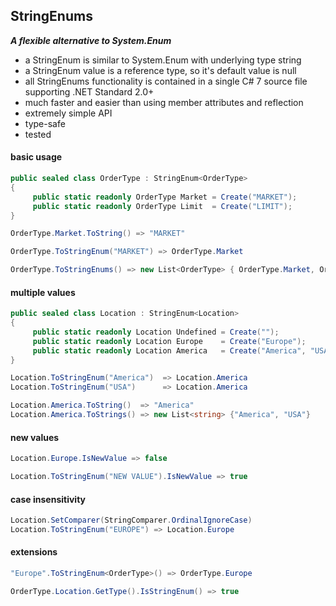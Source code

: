 ## StringEnums&nbsp;&nbsp;

***A flexible alternative to System.Enum***
- a StringEnum is similar to System.Enum with underlying type string
- a StringEnum value is a reference type, so it's default value is null
- all StringEnums functionality is contained in a single C# 7 source file supporting .NET Standard 2.0+
- much faster and easier than using member attributes and reflection
- extremely simple API
- type-safe
- tested

#### basic usage
```csharp
public sealed class OrderType : StringEnum<OrderType>
{
     public static readonly OrderType Market = Create("MARKET");
     public static readonly OrderType Limit  = Create("LIMIT");
}

OrderType.Market.ToString() => "MARKET"

OrderType.ToStringEnum("MARKET") => OrderType.Market

OrderType.ToStringEnums() => new List<OrderType> { OrderType.Market, OrderType.Limit }
```
#### multiple values
```csharp
public sealed class Location : StringEnum<Location>
{
     public static readonly Location Undefined = Create("");
     public static readonly Location Europe    = Create("Europe");
     public static readonly Location America   = Create("America", "USA");
}

Location.ToStringEnum("America")  => Location.America
Location.ToStringEnum("USA")      => Location.America

Location.America.ToString()  => "America"
Location.America.ToStrings() => new List<string> {"America", "USA"}
```
#### new values
```csharp
Location.Europe.IsNewValue => false

Location.ToStringEnum("NEW VALUE").IsNewValue => true
```
#### case insensitivity
```csharp
Location.SetComparer(StringComparer.OrdinalIgnoreCase)
Location.ToStringEnum("EUROPE") => Location.Europe
```
#### extensions
```csharp
"Europe".ToStringEnum<OrderType>() => OrderType.Europe

OrderType.Location.GetType().IsStringEnum() => true
```
